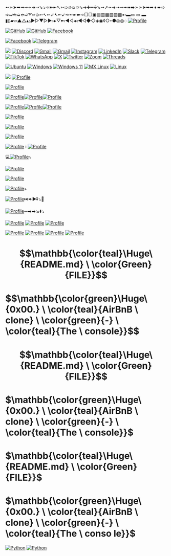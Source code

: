 ➻➣➤➥➟➞➛➜➝➘⤵️➾➽➼➷➳➯➮➭➱➘➔➕➖➗➘➙➚➛➜➝➞➟➠➡️➢➣➤➥➦➧➨➩➪➫➬➭➮➯➰➱➲➳➴➵➶➷➸➹➺➻➼➽➾□▢▣▤▥▦▧▨▩▪️▫️▬▭ ▭ ▬ ▮▯▰▱▲△▴▵▶️▷▼▻►▹▸▽▾▿◀️◁◂◃◄◅◆◇◈◉◊○◦●◎◍◌
[![Profile](https://badgen.net/badge/Bereket/Dereje/blue?icon=github)](https://intranet.alxswe.com/users/Bereket_Dereje_Mekonnen)

[![GitHub](https://img.shields.io/badge/github-%23121011.svg?style=for-the-badge&logo=github&logoColor=white)](https://github.com/BekaHabesha)
[![GitHub](https://img.shields.io/badge/github-blue?style=for-the-badge)](https://github.com/BekaHabesha)
[![Facebook](https://img.shields.io/badge/Facebook-%231877F2.svg?style=for-the-badge&logo=Facebook&logoColor=white)](https://www.facebook.com/bereketdere)

[![Facebook](https://img.shields.io/badge/Facebook-0866FF.svg?style=for-the-badge&logo=Facebook&logoColor=white)](https://www.facebook.com/bereketdere)
[![Telegram](https://img.shields.io/badge/Telegram-26A5E4.svg?style=for-the-badge&logo=Telegram&logoColor=white)](https://t.me/FootBall_Manager_Agent_BEREKET_D)

[![](https://img.shields.io/badge/book-blueviolet?style=for-the-badge)](https://BekaHabesha.github.io)
[![Discord](https://img.shields.io/badge/Discord-%235865F2.svg?style=for-the-badge&logo=discord&logoColor=white)](https://discord.com/channels/@bekahabesha)
[![Gmail](https://img.shields.io/badge/Gmail-D14836?style=for-the-badge&logo=gmail&logoColor=white)](https://mail.google.com/mail/Bereketdm1984@gmail.com)
[![Gmail](https://img.shields.io/badge/Gmail-D14836?style=for-the-badge&logo=gmail&logoColor=white)](https://www.gmail.com/Bereketdm1984@gmail.com)
[![Instagram](https://img.shields.io/badge/Instagram-%23E4405F.svg?style=for-the-badge&logo=Instagram&logoColor=white)](https://www.instagram.com/fifa_football_agent_bereket)
[![LinkedIn](https://img.shields.io/badge/linkedin-%230077B5.svg?style=for-the-badge&logo=linkedin&logoColor=white)](https://www.linkedin.com/in/BereketDereje)
[![Slack](https://img.shields.io/badge/Slack-4A154B?style=for-the-badge&logo=slack&logoColor=white)](https://slack.com/bekahabesha)
[![Telegram](https://img.shields.io/badge/Telegram-2CA5E0?style=for-the-badge&logo=telegram&logoColor=white)](https://t.me/FootBall_Manager_Agent_BEREKET_D)
[![TikTok](https://img.shields.io/badge/TikTok-%23000000.svg?style=for-the-badge&logo=TikTok&logoColor=white)](https://www.tiktok.com/@beki_beba)
[![WhatsApp](https://img.shields.io/badge/WhatsApp-25D366?style=for-the-badge&logo=whatsapp&logoColor=white)](https://whatsApp/+251913064297)
[![X](https://img.shields.io/badge/X-%23000000.svg?style=for-the-badge&logo=X&logoColor=white)](https://twitter.com/BereketDMY)
[![Twitter](https://img.shields.io/badge/Twitter-1D9BF0.svg?style=for-the-badge&logo=Twitter&logoColor=white)](https://twitter.com/BereketDMY)
[![Zoom](https://img.shields.io/badge/Zoom-2D8CFF?style=for-the-badge&logo=zoom&logoColor=white)]()
[![Threads](https://img.shields.io/badge/Threads-000000?style=for-the-badge&logo=Threads&logoColor=white)](https://www.threads.net/@fifa_football_agent_bereket)








[![Ubuntu](https://img.shields.io/badge/Ubuntu-E95420?style=for-the-badge&logo=ubuntu&logoColor=white)](https://ubuntu.com)
[![Windows](https://img.shields.io/badge/Windows-0078D6?style=for-the-badge&logo=windows&logoColor=white)](https://www.microsoft.com/en-us/windows?r=1)
[![Windows 11](https://img.shields.io/badge/Windows%2011-%230079d5.svg?style=for-the-badge&logo=Windows%2011&logoColor=white)](https://www.microsoft.com/software-download/windows11)
[![MX Linux](https://img.shields.io/badge/-MX%20Linux-%23000000?style=for-the-badge&logo=MXlinux&logoColor=white)](https://mxlinux.org)
[![Linux](https://img.shields.io/badge/Linux-FCC624?style=for-the-badge&logo=linux&logoColor=black)](https://www.linux.org)


![](https://img.shields.io/badge/Bereket_Dereje-Yemu_Beki-blue)
[![Profile](https://img.shields.io/badge/Author_Bereket_Dereje-Social_Media_Adress-blue)](https://intranet.alxswe.com/users/Bereket_Dereje_Mekonnen)

[![Profile](https://img.shields.io/badge/Bereket_Dereje-Contact_Me_With_⤵️-blue)](https://intranet.alxswe.com/users/Bereket_Dereje_Mekonnen)

[![Profile](https://img.shields.io/badge/Author-Bereket_Dereje-blue)](https://intranet.alxswe.com/users/Bereket_Dereje_Mekonnen)[![Profile](https://img.shields.io/badge/Contact%20Me%20With-8A2BE2)](https://intranet.alxswe.com/users/Bereket_Dereje_Mekonnen)[![Profile](https://img.shields.io/badge/This-Social_Media_Adresses-green)](https://intranet.alxswe.com/users/Bereket_Dereje_Mekonnen)


[![Profile](https://img.shields.io/badge/You_can_Contact-Author_Bereket_Dereje-blue)](https://intranet.alxswe.com/users/Bereket_Dereje_Mekonnen)[![Profile](https://img.shields.io/badge/With%20-8A2BE2)](https://intranet.alxswe.com/users/Bereket_Dereje_Mekonnen)[![Profile](https://img.shields.io/badge/This-Social_Media_Adresses-blue)](https://intranet.alxswe.com/users/Bereket_Dereje_Mekonnen)

[![Profile](https://img.shields.io/badge/Author_Bereket_Dereje-You_Can_Contact_Me_With_This_Social_Media_Adresses-blue)](https://intranet.alxswe.com/users/Bereket_Dereje_Mekonnen)

[![Profile](https://img.shields.io/badge/Author_Bereket_Dereje-Contact_Me_With_This_Social_Media_Adresses-blue)](https://intranet.alxswe.com/users/Bereket_Dereje_Mekonnen)

[![Profile](https://img.shields.io/badge/Author_Bereket_Dereje-Contact_Me_With_This_Social_Media_Adresses-lime)](https://intranet.alxswe.com/users/Bereket_Dereje_Mekonnen)

[![Profile](https://img.shields.io/badge/💻_Bereket_Dereje_🖊️-Contact_Me_With⤵️-blue)](https://intranet.alxswe.com/users/Bereket_Dereje_Mekonnen)
i
[![Profile](https://img.shields.io/badge/💻_Bereket_Dereje_🖊️-Contact_Me_With⤵️-red)](https://intranet.alxswe.com/users/Bereket_Dereje_Mekonnen)

💻[![Profile](https://img.shields.io/badge/💻_Bereket_Dereje🖍️-Contact_Me_With-blue)](https://intranet.alxswe.com/users/Bereket_Dereje_Mekonnen)⤵️

[![Profile](https://img.shields.io/badge/💻_Bereket_Dereje_🖊️-Contact_Me_With⤵️-cyan)](https://intranet.alxswe.com/users/Bereket_Dereje_Mekonnen)

[![Profile](https://img.shields.io/badge/💻_Bereket_Dereje_🖊️-Contact_Me_With⤵️-orange)](https://intranet.alxswe.com/users/Bereket_Dereje_Mekonnen)


[![Profile](https://img.shields.io/badge/💻_Bereket_Dereje_🖊️📝-Contact_Me_With-blue)](https://intranet.alxswe.com/users/Bereket_Dereje_Mekonnen)⤵️

[![Profile](https://img.shields.io/badge/💻_Bereket_Dereje_✏️-Contact_Me_With-blue)](https://intranet.alxswe.com/users/Bereket_Dereje_Mekonnen)⏭️⏩▶️⏬⤵️🔻

[![Profile](https://img.shields.io/badge/💻_Bereket_Dereje_✏️-Contact_Me_With-blue)](https://intranet.alxswe.com/users/Bereket_Dereje_Mekonnen)➖➡️➡️↘️⬇️⤵️






[![Profile](https://img.shields.io/badge/You_can_Contact-Author_Bereket_Dereje-blue)](https://intranet.alxswe.com/users/Bereket_Dereje_Mekonnen)
[![Profile](https://img.shields.io/badge/With%20-8A2BE2)](https://intranet.alxswe.com/users/Bereket_Dereje_Mekonnen)
[![Profile](https://img.shields.io/badge/This-Social_Media_Adresses-blue)](https://intranet.alxswe.com/users/Bereket_Dereje_Mekonnen)

[![Profile](https://img.shields.io/badge/Author-Bereket_Dereje-blue)](https://intranet.alxswe.com/users/Bereket_Dereje_Mekonnen)
[![Profile](https://img.shields.io/badge/You_can-Contact_Me-blue)](https://intranet.alxswe.com/users/Bereket_Dereje_Mekonnen)
[![Profile](https://img.shields.io/badge/With%20-8A2BE2)](https://intranet.alxswe.com/users/Bereket_Dereje_Mekonnen)
[![Profile](https://img.shields.io/badge/This-Social_Media_Adresses-blue)](https://intranet.alxswe.com/users/Bereket_Dereje_Mekonnen)


# $$\mathbb{\color{teal}\Huge\ {README.md} \ \color{Green}{FILE}}$$ 
# $$\mathbb{\color{green}\Huge\ {0x00.} \ \color{teal}{AirBnB \ clone} \ \color{green}{-} \ \color{teal}{The \ console}\}$$

# $$\mathbb{\color{teal}\Huge\ {README.md} \ \color{Green}{FILE}}$$
# $\mathbb{\color{green}\Huge\ {0x00.} \ \color{teal}{AirBnB \ clone} \ \color{green}{-} \ \color{teal}{The \ console}\}$

# $\mathbb{\color{teal}\Huge\ {README.md} \ \color{Green}{FILE}}$
# $\mathbb{\color{green}\Huge\ {0x00.} \ \color{teal}{AirBnB \ clone} \ \color{green}{-} \ \color{teal}{The \ conso    le}\}$
[![Python](https://img.shields.io/badge/Python-3776AB.svg?style=for-the-badge&logo=Python&logoColor=white)](https://www.python.org)
[![Python](https://img.shields.io/badge/python-3670A0?style=for-the-badge&logo=python&logoColor=ffdd54)](https://www.python.org)
